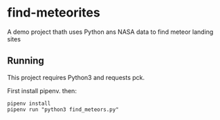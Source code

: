 # find-meteorites
A demo project thath uses Python ans NASA data to find meteor landing sites

## Running 
This project requires Python3 and requests pck.

First install pipenv. then:
```
pipenv install
pipenv run "python3 find_meteors.py"
```

